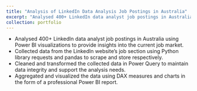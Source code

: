 ```yaml
---
title: "Analysis of LinkedIn Data Analysis Job Postings in Australia"
excerpt: "Analysed 400+ LinkedIn data analyst job postings in Australia using Power BI visualizations to provide insights into the current job market.<br/><img src='/images/LinkedIn-image-tile.png' width='800' height='480'>"
collection: portfolio
---
```


- Analysed 400+ LinkedIn data analyst job postings in Australia using Power BI visualizations to provide insights into the current job market.
- Collected data from the LinkedIn website’s job section using Python library requests and pandas to scrape and store respectively.
- Cleaned and transformed the collected data in Power Query to maintain data integrity and support the analysis needs.
- Aggregated and visualized the data using DAX measures and charts in the form of a professional Power BI report.
